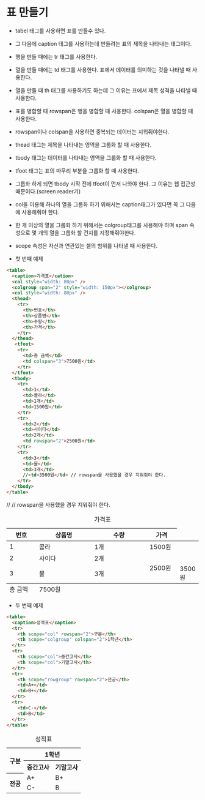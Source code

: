 # 표 만들기

- tabel 태그를 사용하면 표를 만들수 있다.
- 그 다음에 caption 태그를 사용하는데 만들려는 표의 제목을 나타내는 태그이다.
- 행을 만들 때에는 tr 태그를 사용한다.
- 열을 만들 때에는 td 태그를 사용한다. 표에서 데이터를 의미하는 것을 나타낼 때 사용한다.
- 열을 만들 때 th 태그를 사용하기도 하는데 그 이유는 표에서 제목 성격을 나타낼 때 사용한다.
- 표를 병합할 때 rowspan은 행을 병합할 때 사용한다. colspan은 열을 병합할 때 사용한다.
- rowspan이나 colspan을 사용하면 중복되는 데이터는 지워줘야한다.
- thead 태그는 제목을 나타내는 영역을 그룹화 할 때 사용한다.
- tbody 태그는 데이터를 나타내는 영역을 그룹화 할 때 사용한다.
- tfoot 태그는 표의 마무리 부분을 그룹화 할 때 사용한다.
- 그룹화 하게 되면 tbody 시작 전에 tfoot이 먼저 나와야 한다. 그 이유는 웹 접근성 때문이다.(screen reader기)
- col을 이용해 하나의 열을 그룹화 하기 위해서는 caption태그가 있다면 꼭 그 다음에 사용해줘야 한다. 
- 한 개 이상의 열을 그룹화 하기 위해서는 colgroup태그를 사용해야 하며 span 속성으로 몇 개의 열을 그룹화 할 건지를 지정해줘야한다.
- scope 속성은 자신과 연관있는 셀의 범위를 나타낼 때 사용한다.

- 첫 번째 예제
```html
<table>
  <caption>가격표</cation>
  <col style="width: 80px" />
  <colgroup span="2" style="width: 150px"></colgroup>
  <col style="width: 80px" />
  <thead>
    <tr>
      <th>번호</th>
      <th>상품명</th>
      <th>수량</th>
      <th>가격</th>
    </tr>
  </thead>
   <tfoot>
    <tr>
      <td>총 금액</td>
      <td colspan="3">7500원</td>
    </tr>
  </tfoot>
  <tbody>
    <tr>
      <td>1</td>
      <td>콜라</td>
      <td>1개</td>
      <td>1500원</td>
    </tr>
    <tr>
      <td>2</td>
      <td>사이다</td>
      <td>2개</td>
      <td rowspan="2">2500원</td>
    </tr>
    <tr>
      <td>3</td>
      <td>물</td>
      <td>3개</td>
      //<td>3500원</td> // rowspan을 사용했을 경우 지워줘야 한다.
    </tr>
  </tbody>
</table>
```
<table>
  <caption>가격표</cation>
  <col style="width: 80px" />
  <colgroup span="2" style="width: 150px"></colgroup>
  <col style="width: 80px" />
  <thead>
    <tr>
      <th>번호</th>
      <th>상품명</th>
      <th>수량</th>
      <th>가격</th>
    </tr>
  </thead>
   <tfoot>
    <tr>
      <td>총 금액</td>
      <td colspan="3">7500원</td>
    </tr>
  </tfoot>
  <tbody>
    <tr>
      <td>1</td>
      <td>콜라</td>
      <td>1개</td>
      <td>1500원</td>
    </tr>
    <tr>
      <td>2</td>
      <td>사이다</td>
      <td>2개</td>
      <td rowspan="2">2500원</td>
    </tr>
    <tr>
      <td>3</td>
      <td>물</td>
      <td>3개</td>
      //<td>3500원</td> // rowspan을 사용했을 경우 지워줘야 한다.
    </tr>
  </tbody>
</table>

- 두 번째 예제
```html
<table>
  <caption>성적표</caption>
  <tr>
    <th scope="col" rowspan="2">구분</th>
    <th scope="colgroup" colspan="2">1학년</th>
  </tr>
  <tr>
    <th scope="col">중간고사</th>
    <th scope="col">기말고사</th>
  </tr>
  <tr>
    <th scope="rowgroup" rowspan="2">전공</th>
    <td>A+</td>
    <td>B+</td>
  </tr>
  <tr>
    <td>C-</td>
    <td>B</td>
  </tr>
</table>
```
<table>
  <caption>성적표</caption>
  <tr>
    <th scope="col" rowspan="2">구분</th>
    <th scope="colgroup" colspan="2">1학년</th>
  </tr>
  <tr>
    <th scope="col">중간고사</th>
    <th scope="col">기말고사</th>
  </tr>
  <tr>
    <th scope="rowgroup" rowspan="2">전공</th>
    <td>A+</td>
    <td>B+</td>
  </tr>
  <tr>
    <td>C-</td>
    <td>B</td>
  </tr>
</table>















